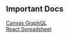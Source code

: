 # 





## Important Docs
[Canvas GraphQL](https://canvas.instructure.com/doc/api/file.graphql.html)  
[React Spreadsheet](https://github.com/iddan/react-spreadsheet#readme)

